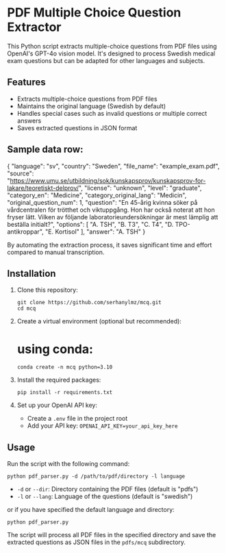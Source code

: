 # PDF Multiple Choice Question Extractor

This Python script extracts multiple-choice questions from PDF files using OpenAI's GPT-4o vision model. It's designed to process Swedish medical exam questions but can be adapted for other languages and subjects.

## Features

- Extracts multiple-choice questions from PDF files
- Maintains the original language (Swedish by default)
- Handles special cases such as invalid questions or multiple correct answers
- Saves extracted questions in JSON format

## Sample data row: 

{
  "language": "sv",
  "country": "Sweden",
  "file_name": "example_exam.pdf",
  "source": "https://www.umu.se/utbildning/sok/kunskapsprov/kunskapsprov-for-lakare/teoretiskt-delprov/",
  "license": "unknown",
  "level": "graduate",
  "category_en": "Medicine",
  "category_original_lang": "Medicin",
  "original_question_num": 1,
  "question": "En 45-årig kvinna söker på vårdcentralen för trötthet och viktuppgång. Hon har också noterat att hon fryser lätt. Vilken av följande laboratorieundersökningar är mest lämplig att beställa initialt?",
  "options": [
    "A. TSH",
    "B. T3",
    "C. T4",
    "D. TPO-antikroppar",
    "E. Kortisol"
  ],
  "answer": "A. TSH"
}

By automating the extraction process, it saves significant time and effort compared to manual transcription.

## Installation

1. Clone this repository:
   ```
   git clone https://github.com/serhanylmz/mcq.git
   cd mcq
   ```

2. Create a virtual environment (optional but recommended):
    # using conda: 
    ```
    conda create -n mcq python=3.10
    ```

3. Install the required packages:
   ```
   pip install -r requirements.txt
   ```

4. Set up your OpenAI API key:
   - Create a `.env` file in the project root
   - Add your API key: `OPENAI_API_KEY=your_api_key_here`

## Usage

Run the script with the following command:
```
python pdf_parser.py -d /path/to/pdf/directory -l language
```

- `-d` or `--dir`: Directory containing the PDF files (default is "pdfs")
- `-l` or `--lang`: Language of the questions (default is "swedish")

or if you have specified the default language and directory: 
```
python pdf_parser.py
```
The script will process all PDF files in the specified directory and save the extracted questions as JSON files in the `pdfs/mcq` subdirectory.